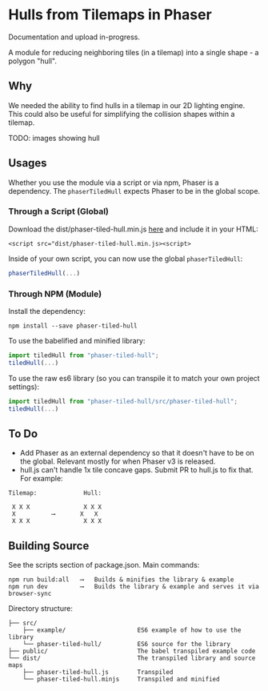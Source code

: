 # Hulls from Tilemaps in Phaser

Documentation and upload in-progress.

A module for reducing neighboring tiles (in a tilemap) into a single shape - a polygon "hull".

## Why

We needed the ability to find hulls in a tilemap in our 2D lighting engine. This could also be useful for simplifying the collision shapes within a tilemap.

TODO: images showing hull

## Usages

Whether you use the module via a script or via npm, Phaser is a dependency. The `phaserTiledHull` expects Phaser to be in the global scope.

### Through a Script (Global)

Download the dist/phaser-tiled-hull.min.js [here](https://raw.githubusercontent.com/mikewesthad/phaser-tiled-hull/master/dist/phaser-tiled-hull.min.js) and include it in your HTML:

```
<script src="dist/phaser-tiled-hull.min.js><script>
```

Inside of your own script, you can now use the global `phaserTiledHull`:

```js
phaserTiledHull(...)
```

### Through NPM (Module)

Install the dependency:

```
npm install --save phaser-tiled-hull
```

To use the babelified and minified library:

```js
import tiledHull from "phaser-tiled-hull";
tiledHull(...)
```

To use the raw es6 library (so you can transpile it to match your own project settings):

```js
import tiledHull from "phaser-tiled-hull/src/phaser-tiled-hull";
tiledHull(...)
```

## To Do

- Add Phaser as an external dependency so that it doesn't have to be on the global. Relevant mostly for when Phaser v3 is released.
- hull.js can't handle 1x tile concave gaps. Submit PR to hull.js to fix that. For example:

```
Tilemap:             Hull:

 X X X               X X X
 X          ⟶       X   X
 X X X               X X X

```

## Building Source

See the scripts section of package.json. Main commands:

```
npm run build:all   ⟶   Builds & minifies the library & example
npm run dev         ⟶   Builds the library & example and serves it via browser-sync
```

Directory structure:

```
├── src/
    ├── example/                    ES6 example of how to use the library
    └── phaser-tiled-hull/          ES6 source for the library
├── public/                         The babel transpiled example code
└── dist/                           The transpiled library and source maps
    ├── phaser-tiled-hull.js        Transpiled
    └── phaser-tiled-hull.minjs     Transpiled and minified
```
